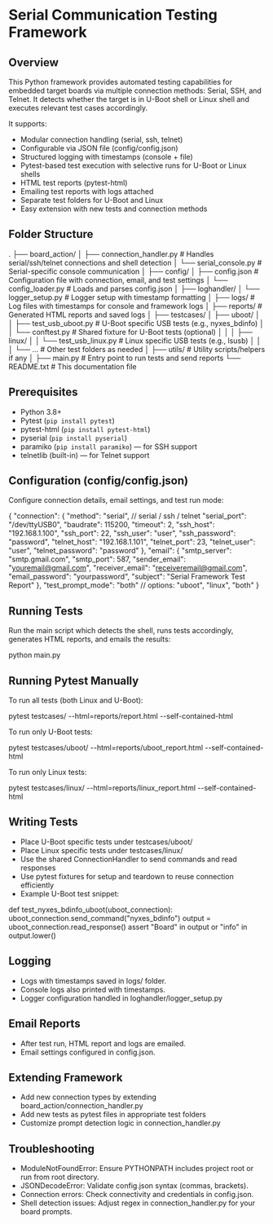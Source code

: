 Serial Communication Testing Framework
======================================

Overview
--------
This Python framework provides automated testing capabilities for embedded target boards via multiple connection methods: Serial, SSH, and Telnet. It detects whether the target is in U-Boot shell or Linux shell and executes relevant test cases accordingly.

It supports:
- Modular connection handling (serial, ssh, telnet)
- Configurable via JSON file (config/config.json)
- Structured logging with timestamps (console + file)
- Pytest-based test execution with selective runs for U-Boot or Linux shells
- HTML test reports (pytest-html)
- Emailing test reports with logs attached
- Separate test folders for U-Boot and Linux
- Easy extension with new tests and connection methods

Folder Structure
----------------
.
├── board_action/
│   ├── connection_handler.py   # Handles serial/ssh/telnet connections and shell detection
│   └── serial_console.py       # Serial-specific console communication
│
├── config/
│   ├── config.json             # Configuration file with connection, email, and test settings
│   └── config_loader.py        # Loads and parses config.json
│
├── loghandler/
│   └── logger_setup.py         # Logger setup with timestamp formatting
│
├── logs/                      # Log files with timestamps for console and framework logs
│
├── reports/                   # Generated HTML reports and saved logs
│
├── testcases/
│   ├── uboot/
│   │   ├── test_usb_uboot.py          # U-Boot specific USB tests (e.g., nyxes_bdinfo)
│   │   └── conftest.py                 # Shared fixture for U-Boot tests (optional)
│   │
│   ├── linux/
│   │   └── test_usb_linux.py           # Linux specific USB tests (e.g., lsusb)
│   │
│   └── ...                            # Other test folders as needed
│
├── utils/                     # Utility scripts/helpers if any
│
├── main.py                   # Entry point to run tests and send reports
└── README.txt                # This documentation file

Prerequisites
-------------
- Python 3.8+
- Pytest (`pip install pytest`)
- pytest-html (`pip install pytest-html`)
- pyserial (`pip install pyserial`)
- paramiko (`pip install paramiko`) — for SSH support
- telnetlib (built-in) — for Telnet support

Configuration (config/config.json)
----------------------------------
Configure connection details, email settings, and test run mode:

{
  "connection": {
    "method": "serial",             // serial / ssh / telnet
    "serial_port": "/dev/ttyUSB0",
    "baudrate": 115200,
    "timeout": 2,
    "ssh_host": "192.168.1.100",
    "ssh_port": 22,
    "ssh_user": "user",
    "ssh_password": "password",
    "telnet_host": "192.168.1.101",
    "telnet_port": 23,
    "telnet_user": "user",
    "telnet_password": "password"
  },
  "email": {
    "smtp_server": "smtp.gmail.com",
    "smtp_port": 587,
    "sender_email": "youremail@gmail.com",
    "receiver_email": "receiveremail@gmail.com",
    "email_password": "yourpassword",
    "subject": "Serial Framework Test Report"
  },
  "test_prompt_mode": "both"  // options: "uboot", "linux", "both"
}

Running Tests
-------------
Run the main script which detects the shell, runs tests accordingly, generates HTML reports, and emails the results:

python main.py

Running Pytest Manually
----------------------
To run all tests (both Linux and U-Boot):

pytest testcases/ --html=reports/report.html --self-contained-html

To run only U-Boot tests:

pytest testcases/uboot/ --html=reports/uboot_report.html --self-contained-html

To run only Linux tests:

pytest testcases/linux/ --html=reports/linux_report.html --self-contained-html

Writing Tests
-------------
- Place U-Boot specific tests under testcases/uboot/
- Place Linux specific tests under testcases/linux/
- Use the shared ConnectionHandler to send commands and read responses
- Use pytest fixtures for setup and teardown to reuse connection efficiently
- Example U-Boot test snippet:

def test_nyxes_bdinfo_uboot(uboot_connection):
    uboot_connection.send_command("nyxes_bdinfo")
    output = uboot_connection.read_response()
    assert "Board" in output or "info" in output.lower()

Logging
-------
- Logs with timestamps saved in logs/ folder.
- Console logs also printed with timestamps.
- Logger configuration handled in loghandler/logger_setup.py

Email Reports
-------------
- After test run, HTML report and logs are emailed.
- Email settings configured in config.json.

Extending Framework
-------------------
- Add new connection types by extending board_action/connection_handler.py
- Add new tests as pytest files in appropriate test folders
- Customize prompt detection logic in connection_handler.py

Troubleshooting
---------------
- ModuleNotFoundError: Ensure PYTHONPATH includes project root or run from root directory.
- JSONDecodeError: Validate config.json syntax (commas, brackets).
- Connection errors: Check connectivity and credentials in config.json.
- Shell detection issues: Adjust regex in connection_handler.py for your board prompts.


